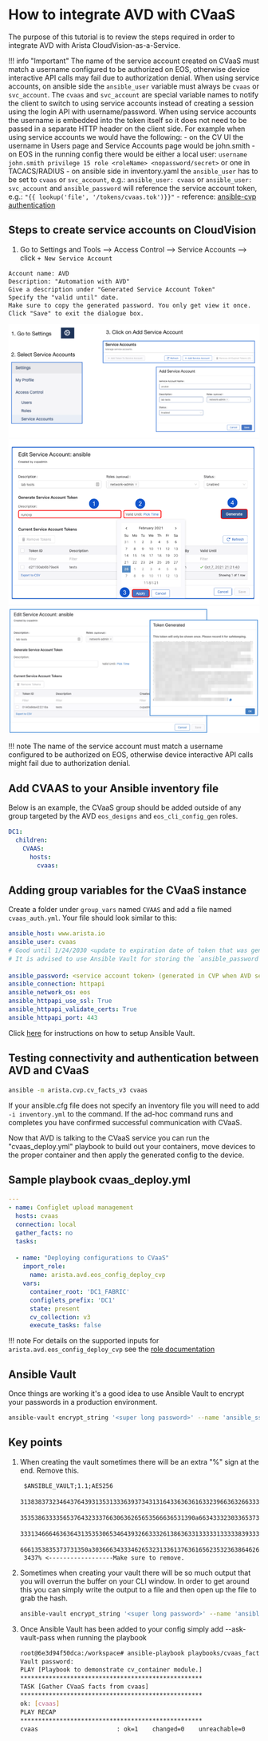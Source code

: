 # How to integrate AVD with CVaaS

The purpose of this tutorial is to review the steps required in order to integrate AVD with Arista CloudVision-as-a-Service.

!!! info "Important"
    The name of the service account created on CVaaS must match a username configured to be authorized on EOS,
    otherwise device interactive API calls may fail due to authorization denial.
    When using service accounts, on ansible side the `ansible_user` variable must always be `cvaas` or `svc_account`.
    The `cvaas` and `svc_account` are special variable names to notify the client to switch to using service accounts instead of creating a session using the login API with username/password.
    When using service accounts the username is embedded into the token itself so it does not need to be passed in a separate HTTP header on the client side.
    For example when using service accounts we would have the following:
    - on the CV UI the username in Users page and Service Accounts page would be john.smith
    - on EOS in the running config there would be either a local user: `username john.smith privilege 15 role <roleName> <nopassword/secret>` or one in TACACS/RADIUS
    - on ansible side in inventory.yaml the `ansible_user` has to be set to `cvaas` or `svc_account`, e.g.:  `ansible_user: cvaas` or `ansible_user: svc_account`
      and `ansible_password` will reference the service account token, e.g.: `"{{ lookup('file', '/tokens/cvaas.tok')}}"`
    - reference: [ansible-cvp authentication](https://cvp.avd.sh/en/stable/docs/how-to/cvp-authentication/)

## Steps to create service accounts on CloudVision

1. Go to Settings and Tools --> Access Control --> Service Accounts --> click `+ New Service Account`

```text
Account name: AVD
Description: "Automation with AVD"
Give a description under "Generated Service Account Token"
Specify the "valid until" date.
Make sure to copy the generated password. You only get view it once.
Click "Save" to exit the dialogue box.
```

![Figure: 1](../../../media/serviceaccount1.png)
![Figure: 2](../../../media/serviceaccount2.png)
![Figure: 3](../../../media/serviceaccount3.png)

!!! note
    The name of the service account must match a username configured to be authorized on
    EOS, otherwise device interactive API calls might fail due to authorization denial.

## Add CVAAS to your Ansible inventory file

Below is an example, the CVaaS group should be added outside of any group targeted by the AVD `eos_designs` and `eos_cli_config_gen` roles.

```yaml
DC1:
  children:
    CVAAS:
      hosts:
        cvaas:
```

## Adding group variables for the CVaaS instance

Create a folder under `group_vars` named `CVAAS` and add a file named `cvaas_auth.yml`. Your file should look similar to this:

```yaml
ansible_host: www.arista.io
ansible_user: cvaas
# Good until 1/24/2030 <update to expiration date of token that was generated in CVaaS>
# It is advised to use Ansible Vault for storing the `ansible_password`.

ansible_password: <service account token> (generated in CVP when AVD service account was created)
ansible_connection: httpapi
ansible_network_os: eos
ansible_httpapi_use_ssl: True
ansible_httpapi_validate_certs: True
ansible_httpapi_port: 443
```

Click [here](#ansible-vault) for instructions on how to setup Ansible Vault.

## Testing connectivity and authentication between AVD and CVaaS

```sh
ansible -m arista.cvp.cv_facts_v3 cvaas
```

If your ansible.cfg file does not specify an inventory file you will need to add `-i inventory.yml` to the command. If the ad-hoc command runs and completes you have confirmed successful communication with CVaaS.

Now that AVD is talking to the CVaaS service you can run the "cvaas_deploy.yml" playbook to build out your containers, move devices to the proper container and then apply the generated config to the device.

## Sample playbook cvaas_deploy.yml

```yaml
---
- name: Configlet upload management
  hosts: cvaas
  connection: local
  gather_facts: no
  tasks:

  - name: "Deploying configurations to CVaaS"
    import_role:
      name: arista.avd.eos_config_deploy_cvp
    vars:
      container_root: 'DC1_FABRIC'
      configlets_prefix: 'DC1'
      state: present
      cv_collection: v3
      execute_tasks: false
```

!!! note
    For details on the supported inputs for `arista.avd.eos_config_deploy_cvp` see the [role documentation](../README.md)

## Ansible Vault

Once things are working it's a good idea to use Ansible Vault to encrypt your passwords in a production environment.

```sh
ansible-vault encrypt_string '<super long password>' --name 'ansible_ssh_pass' >> my_file.txt
```

## Key points

1. When creating the vault sometimes there will be an extra "%" sign at the end. Remove this.

   ```text
    $ANSIBLE_VAULT;1.1;AES256
    31383837323464376439313531333639373431316433636361633239663632663331383264646639
    3535386333356537643233376630636265653566636531390a663433323033653736653939663861
    33313466646363643135353065346439326633326138636331333331333338393332653231643930
    6661353835373731350a303666343334626532313361376361656235323638646264656639653139
    3437% <------------------Make sure to remove.
    ```

2. Sometimes when creating your vault there will be so much output that you will overrun the buffer on your CLI window. In order to get around this you can simply write the output to a file and then open up the file to grab the hash.

    ```sh
    ansible-vault encrypt_string '<super long password>' --name 'ansible_ssh_pass' >> my_file.txt
    ```

3. Once Ansible Vault has been added to your config simply add --ask-vault-pass when running the playbook

    ```sh
    root@6e3d94f50dca:/workspace# ansible-playbook playbooks/cvaas_facts.yml --ask-vault-pass
    Vault password:
    PLAY [Playbook to demonstrate cv_container module.]
    ***************************************************
    TASK [Gather CVaaS facts from cvaas]
    ***************************************************
    ok: [cvaas]
    PLAY RECAP
    ***************************************************
    cvaas                      : ok=1    changed=0    unreachable=0    failed=0    skipped=0    rescued=0    ignored=0
    ```
